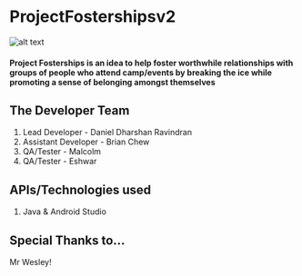 # ProjectFostershipsv2
![alt text](https://trello-attachments.s3.amazonaws.com/5bcb2e8ba65f490209be5378/5bce8cc441beee51e0525a6f/d32c57a071035555d726d857cf175395/fostership-logo.png "ProjectFostership Logo")

#### Project Fosterships is an idea to help foster worthwhile relationships with groups of people who attend camp/events by breaking the ice while promoting a sense of belonging amongst themselves

## The Developer Team
1. Lead Developer - Daniel Dharshan Ravindran
2. Assistant Developer - Brian Chew
3. QA/Tester - Malcolm
4. QA/Tester - Eshwar

## APIs/Technologies used
1. Java & Android Studio

## Special Thanks to...
Mr Wesley!
